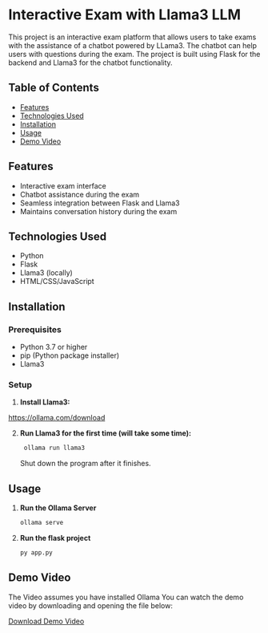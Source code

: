 # Interactive Exam with Llama3 LLM

This project is an interactive exam platform that allows users to take exams with the assistance of a chatbot powered by LLama3. The chatbot can help users with questions during the exam. The project is built using Flask for the backend and Llama3 for the chatbot functionality.

## Table of Contents

- [Features](#features)
- [Technologies Used](#technologies-used)
- [Installation](#installation)
- [Usage](#usage)
- [Demo Video](#demo-video)

## Features

- Interactive exam interface
- Chatbot assistance during the exam
- Seamless integration between Flask and Llama3
- Maintains conversation history during the exam

## Technologies Used

- Python
- Flask
- Llama3 (locally)
- HTML/CSS/JavaScript

## Installation

### Prerequisites

- Python 3.7 or higher
- pip (Python package installer)
- Llama3

### Setup

1. **Install Llama3:**

  https://ollama.com/download

2. **Run Llama3 for the first time (will take some time):**
   ```bash
    ollama run llama3
    ```
   Shut down the program after it finishes.

## Usage

1. **Run the Ollama Server**

    ```bash
    ollama serve
    ```
2. **Run the flask project**

    ```bash
    py app.py
    ```
## Demo Video
The Video assumes you have installed Ollama
You can watch the demo video by downloading and opening the file below:

[Download Demo Video](./demo_vid.mkv)

